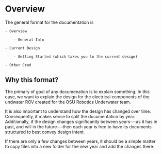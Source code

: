 # Overview

The general format for the documentation is 

    - Overview

        - General Info 

    - Current Design

        - Getting Started (which takes you to the current design)

    - Other Crud




## Why this format?

The primary of goal of any documenation is to explain something.  In this case, we want to explain the design for the electrical components of the undwater ROV created for the OSU Robotics Underwater team.

It is also important to understand how the design has changed over time.  Consequently, it makes sense to split the documentation by year.  Additionally, if the design changes significantly between years---as it has in past, and will in the future---then each year is free to have its documents structured to best convey design intent.

If there are only a few changes between years, it should be a simple matter to copy files into a new folder for the new year and add the changes there.